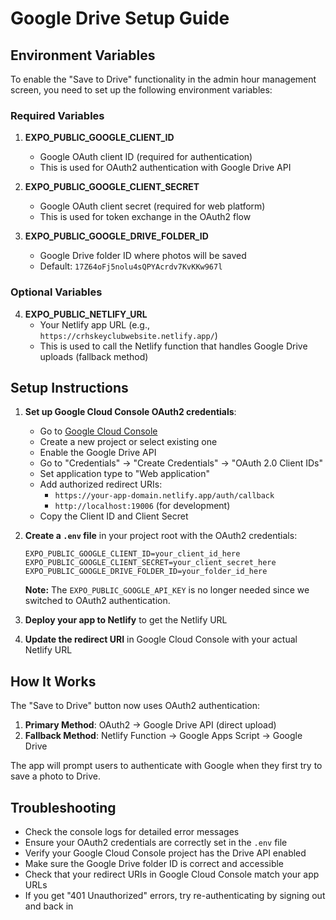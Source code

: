 # Google Drive Setup Guide

## Environment Variables

To enable the "Save to Drive" functionality in the admin hour management screen, you need to set up the following environment variables:

### Required Variables

1. **EXPO_PUBLIC_GOOGLE_CLIENT_ID**
   - Google OAuth client ID (required for authentication)
   - This is used for OAuth2 authentication with Google Drive API

2. **EXPO_PUBLIC_GOOGLE_CLIENT_SECRET**
   - Google OAuth client secret (required for web platform)
   - This is used for token exchange in the OAuth2 flow

3. **EXPO_PUBLIC_GOOGLE_DRIVE_FOLDER_ID**
   - Google Drive folder ID where photos will be saved
   - Default: `17Z64oFj5nolu4sQPYAcrdv7KvKKw967l`

### Optional Variables

4. **EXPO_PUBLIC_NETLIFY_URL**
   - Your Netlify app URL (e.g., `https://crhskeyclubwebsite.netlify.app/`)
   - This is used to call the Netlify function that handles Google Drive uploads (fallback method)

## Setup Instructions

1. **Set up Google Cloud Console OAuth2 credentials**:
   - Go to [Google Cloud Console](https://console.cloud.google.com/)
   - Create a new project or select existing one
   - Enable the Google Drive API
   - Go to "Credentials" → "Create Credentials" → "OAuth 2.0 Client IDs"
   - Set application type to "Web application"
   - Add authorized redirect URIs:
     - `https://your-app-domain.netlify.app/auth/callback`
     - `http://localhost:19006` (for development)
   - Copy the Client ID and Client Secret

2. **Create a `.env` file** in your project root with the OAuth2 credentials:
   ```
   EXPO_PUBLIC_GOOGLE_CLIENT_ID=your_client_id_here
   EXPO_PUBLIC_GOOGLE_CLIENT_SECRET=your_client_secret_here
   EXPO_PUBLIC_GOOGLE_DRIVE_FOLDER_ID=your_folder_id_here
   ```

   **Note:** The `EXPO_PUBLIC_GOOGLE_API_KEY` is no longer needed since we switched to OAuth2 authentication.

3. **Deploy your app to Netlify** to get the Netlify URL

4. **Update the redirect URI** in Google Cloud Console with your actual Netlify URL

## How It Works

The "Save to Drive" button now uses OAuth2 authentication:

1. **Primary Method**: OAuth2 → Google Drive API (direct upload)
2. **Fallback Method**: Netlify Function → Google Apps Script → Google Drive

The app will prompt users to authenticate with Google when they first try to save a photo to Drive.

## Troubleshooting

- Check the console logs for detailed error messages
- Ensure your OAuth2 credentials are correctly set in the `.env` file
- Verify your Google Cloud Console project has the Drive API enabled
- Make sure the Google Drive folder ID is correct and accessible
- Check that your redirect URIs in Google Cloud Console match your app URLs
- If you get "401 Unauthorized" errors, try re-authenticating by signing out and back in 
